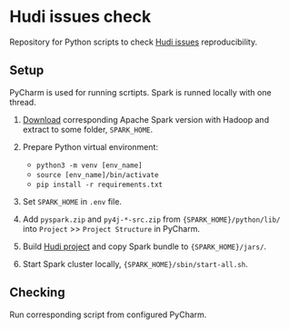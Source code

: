 # Hudi issues check
Repository for Python scripts to check [Hudi issues](https://github.com/apache/hudi/issues) reproducibility.

## Setup
PyCharm is used for running scrtipts. Spark is runned locally with one thread.
1. [Download](https://spark.apache.org/downloads.html) corresponding Apache Spark version with Hadoop and extract to some folder, `SPARK_HOME`.
2. Prepare Python virtual environment: 

   - `python3 -m venv [env_name]`
   - `source [env_name]/bin/activate`
   - `pip install -r requirements.txt`

3. Set `SPARK_HOME` in `.env` file.
4. Add `pyspark.zip` and `py4j-*-src.zip` from `{SPARK_HOME}/python/lib/` into `Project` >> `Project Structure` in PyCharm.
5. Build [Hudi project](https://github.com/apache/hudi/) and copy Spark bundle to `{SPARK_HOME}/jars/`.
6. Start Spark cluster locally, `{SPARK_HOME}/sbin/start-all.sh`.

## Checking
Run corresponding script from configured PyCharm.
